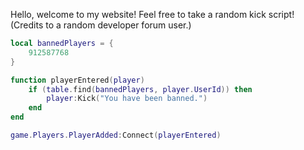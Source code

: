 
Hello, welcome to my website! Feel free to take a random kick script! (Credits to a random developer forum user.)

```lua
local bannedPlayers = {
	912587768
}

function playerEntered(player)
	if (table.find(bannedPlayers, player.UserId)) then
		player:Kick("You have been banned.")
	end
end

game.Players.PlayerAdded:Connect(playerEntered)
```


